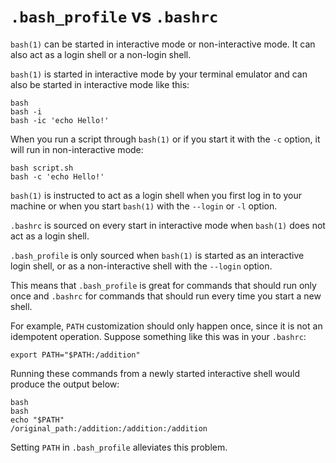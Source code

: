 # `.bash_profile` vs `.bashrc`

`bash(1)` can be started in interactive mode or non-interactive mode. It can
also act as a login shell or a non-login shell.

`bash(1)` is started in interactive mode by your terminal emulator and can also
be started in interactive mode like this:

    bash
    bash -i
    bash -ic 'echo Hello!'

When you run a script through `bash(1)` or if you start it with the `-c` option,
it will run in non-interactive mode:

    bash script.sh
    bash -c 'echo Hello!'

`bash(1)` is instructed to act as a login shell when you first log in to your
machine or when you start `bash(1)` with the `--login` or `-l` option.

`.bashrc` is sourced on every start in interactive mode when `bash(1)` does not
act as a login shell.

`.bash_profile` is only sourced when `bash(1)` is started as an interactive
login shell, or as a non-interactive shell with the `--login` option.

This means that `.bash_profile` is great for commands that should run only once
and `.bashrc` for commands that should run every time you start a new shell.

For example, `PATH` customization should only happen once, since it is not an
idempotent operation. Suppose something like this was in your `.bashrc`:

    export PATH="$PATH:/addition"

Running these commands from a newly started interactive shell would produce the
output below:

    bash
    bash
    echo "$PATH"
    /original_path:/addition:/addition:/addition

Setting `PATH` in `.bash_profile` alleviates this problem.
